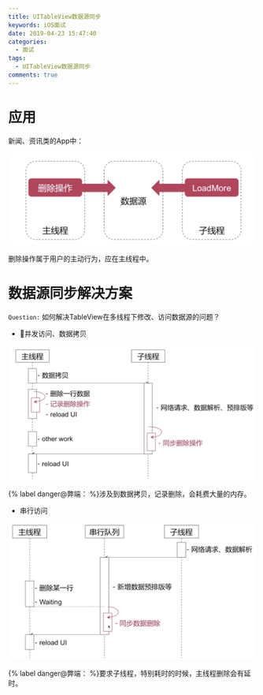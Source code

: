 ```yaml
---
title: UITableView数据源同步
keywords: iOS面试
date: 2019-04-23 15:47:40
categories: 
  - 面试
tags:
  - UITableView数据源同步
comments: true
---
```


# 应用

新闻、资讯类的App中：

![场景](https://raw.githubusercontent.com/HaviLee/Blog-Images/master/Tech/datasync.png)

删除操作属于用户的主动行为，应在主线程中。

# 数据源同步解决方案

`Question:` 如何解决TableView在多线程下修改、访问数据源的问题？

- 并发访问、数据拷贝

![场景](https://raw.githubusercontent.com/HaviLee/Blog-Images/master/Tech/conqueuedata.png)

{% label danger@弊端： %}涉及到数据拷贝，记录删除，会耗费大量的内存。

- 串行访问

![场景](https://raw.githubusercontent.com/HaviLee/Blog-Images/master/Tech/serialdata.png)

{% label danger@弊端： %}要求子线程，特别耗时的时候，主线程删除会有延时。